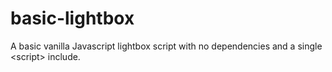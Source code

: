 # basic-lightbox
A basic vanilla Javascript lightbox script with no dependencies and a single &lt;script> include.
